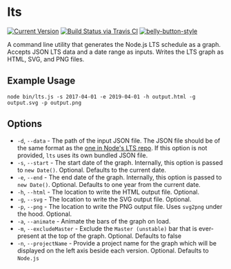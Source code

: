 # lts

[![Current Version](https://img.shields.io/npm/v/lts.svg)](https://www.npmjs.org/package/lts)
[![Build Status via Travis CI](https://travis-ci.org/nodejs/lts-schedule.svg?branch=master)](https://travis-ci.org/nodejs/lts-schedule)
[![belly-button-style](https://cdn.rawgit.com/cjihrig/belly-button/master/badge.svg)](https://github.com/cjihrig/belly-button)

A command line utility that generates the Node.js LTS schedule as a graph. Accepts JSON LTS data and a date range as inputs. Writes the LTS graph as HTML, SVG, and PNG files.

## Example Usage

```
node bin/lts.js -s 2017-04-01 -e 2019-04-01 -h output.html -g output.svg -p output.png
```

## Options

- `-d`, `--data` - The path of the input JSON file. The JSON file should be of the same format as the [one in Node's LTS repo](https://github.com/nodejs/LTS/blob/master/schedule.json). If this option is not provided, `lts` uses its own bundled JSON file.
- `-s`, `--start` - The start date of the graph. Internally, this option is passed to `new Date()`. Optional. Defaults to the current date.
- `-e`, `--end` - The end date of the graph. Internally, this option is passed to `new Date()`. Optional. Defaults to one year from the current date.
- `-h`, `--html` - The location to write the HTML output file. Optional.
- `-g`, `--svg` - The location to write the SVG output file. Optional.
- `-p`, `--png` - The location to write the PNG output file. Uses `svg2png` under the hood. Optional.
- `-a`, `--animate` - Animate the bars of the graph on load.
- `-m`, `--excludeMaster` - Exclude the `Master (unstable)` bar that is ever-present at the top of the graph. Optional. Defaults to false
- `-n`, `--projectName` - Provide a project name for the graph which will be displayed on the left axis beside each version. Optional. Defaults to `Node.js`
